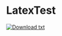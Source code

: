 # LatexTest

<!-- BEGIN LATEST DOWNLOAD BUTTON -->
[![Download txt](https://custom-icon-badges.demolab.com/badge/-Download-blue?style=for-the-badge&logo=download&logoColor=white "Download pdf")](https://github.com/DenverCoder1/readme-download-button-action/archi)
<!-- END LATEST DOWNLOAD BUTTON -->